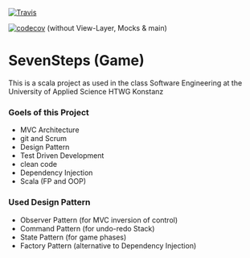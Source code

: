 [![Travis](https://travis-ci.org/t123obi/de.htwg.se.SevenSteps.svg?branch=master)]()


[![codecov](https://codecov.io/gh/t123obi/de.htwg.se.SevenSteps/branch/master/graph/badge.svg)](https://codecov.io/gh/t123obi/de.htwg.se.SevenSteps) (without View-Layer, Mocks & main)


SevenSteps (Game)
=========================

This is a scala project as used in the
class Software Engineering at the University of Applied Science HTWG Konstanz

### Goels of this Project

* MVC Architecture
* git and Scrum
* Design Pattern
* Test Driven Development
* clean code
* Dependency Injection
* Scala (FP and OOP)


### Used Design Pattern

* Observer Pattern (for MVC inversion of control)
* Command Pattern (for undo-redo Stack)
* State Pattern (for game phases)
* Factory Pattern (alternative to Dependency Injection)


